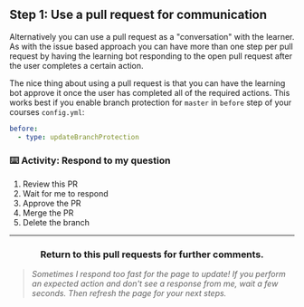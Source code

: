 ## Step 1: Use a pull request for communication

Alternatively you can use a pull request as a "conversation" with the learner. As with the issue based approach you can have more than one step per pull request by having the learning bot responding to the open pull request after the user completes a certain action.

The nice thing about using a pull request is that you can have the learning bot approve it once the user has completed all of the required actions. This works best if you enable branch protection for `master` in `before` step of your courses `config.yml`:

```yaml
before:
  - type: updateBranchProtection
```


### :keyboard: Activity: Respond to my question


1. Review this PR
1. Wait for me to respond
1. Approve the PR
1. Merge the PR
1. Delete the branch


<hr>
<h3 align="center">Return to this pull requests for further comments.</h3>

> _Sometimes I respond too fast for the page to update! If you perform an expected action and don't see a response from me, wait a few seconds. Then refresh the page for your next steps._